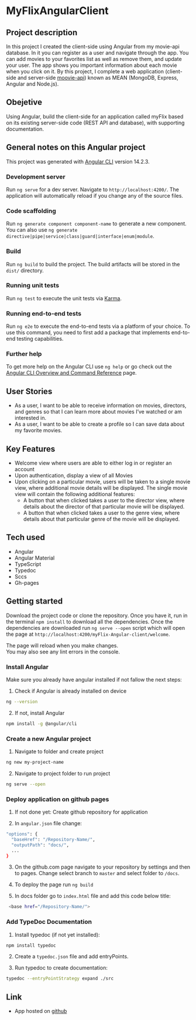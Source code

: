# MyFlixAngularClient

## Project description

In this project I created the client-side using Angular from my movie-api database. In it you can register as a user and navigate through the app. You can add movies to your favorites list as well as remove them, and update your user. The app shows you important information about each movie when you click on it.
By this project, I complete a web application (client-side and server-side [moovie-api](https://github.com/wichofly/movie-api.git)) known as MEAN (MongoDB, Express, Angular and Node.js).

## Obejetive

Using Angular, build the client-side for an application called myFlix based on its existing server-side code (REST API and database), with supporting documentation.

## General notes on this Angular project

This project was generated with [Angular CLI](https://github.com/angular/angular-cli) version 14.2.3.

### Development server

Run `ng serve` for a dev server. Navigate to `http://localhost:4200/`. The application will automatically reload if you change any of the source files.

### Code scaffolding

Run `ng generate component component-name` to generate a new component. You can also use `ng generate directive|pipe|service|class|guard|interface|enum|module`.

### Build

Run `ng build` to build the project. The build artifacts will be stored in the `dist/` directory.

### Running unit tests

Run `ng test` to execute the unit tests via [Karma](https://karma-runner.github.io).

### Running end-to-end tests

Run `ng e2e` to execute the end-to-end tests via a platform of your choice. To use this command, you need to first add a package that implements end-to-end testing capabilities.

### Further help

To get more help on the Angular CLI use `ng help` or go check out the [Angular CLI Overview and Command Reference](https://angular.io/cli) page.

## User Stories

- As a user, I want to be able to receive information on movies, directors, and genres so that I can learn more about movies I’ve watched or am interested in.
- As a user, I want to be able to create a profile so I can save data about my favorite movies.

## Key Features

- Welcome view where users are able to either log in or register an account
- Upon authentication, display a view of all Movies
- Upon clicking on a particular movie, users will be taken to a single movie view, where
  additional movie details will be displayed. The single movie view will contain the following additional features:
  - A button that when clicked takes a user to the ​director view,​ where details about the director of that particular movie will be displayed.
  - A button that when clicked takes a user to the ​genre view,​ where details about that particular genre of the movie will be displayed.

## Tech used

- Angular
- Angular Material
- TypeScript
- Typedoc
- Sccs
- Gh-pages

## Getting started

Download the project code or clone the repository. Once you have it, run in the terminal `npm install` to download all the dependencies. Once the dependencies are downloaded run `ng serve --open` script which will open the page at `http://localhost:4200/myFlix-Angular-client/welcome`.

The page will reload when you make changes.\
You may also see any lint errors in the console.

### Install Angular

Make sure you already have angular installed if not fallow the next steps:

1. Check if Angular is already installed on device

```bash
ng --version
```

2. If not, install Angular

```bash
npm install -g @angular/cli
```

### Create a new Angular project

1. Navigate to folder and create project

```bash
ng new my-project-name
```

2. Navigate to project folder to run project

```bash
ng serve --open
```

### Deploy application on github pages

1. If not done yet: Create github repository for application

2. In `angular.json` file change:
```bash
"options": {
  "baseHref": "/Repository-Name/",
  "outputPath": "docs/",
  ...
}
```
3. On the github.com page navigate to your repository by settings and then to pages. Change select branch to `master` and select folder to `/docs`.

4. To deploy the page run `ng build`

5. In docs folder go to `index.html` file  and add this code  below title:

``` bash
 <base href="/Repository-Name/"> 
```

### Add TypeDoc Documentation

1. Install typedoc (if not yet installed):

```bash
npm install typedoc
```

2. Create a `typedoc.json` file and add entryPoints.

3. Run typedoc to create documentation:

```bash
typedoc --entryPointStrategy expand ./src 
```

## Link
- App hosted on [github](https://wichofly.github.io/myFlix-Angular-client/)